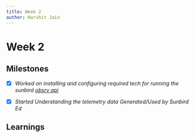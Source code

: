 ```yaml
---
title: Week 2
author: Harshit Jain
---
```


# Week 2
## Milestones


- [x] *Worked on installing and configuring required tech for running the sunbird [obsrv api](https://github.com/Sunbird-Obsrv/obsrv-api-service)*



- [x] *Started Understanding the telemetry data Generated/Used by Sunbird Ed*


## Learnings